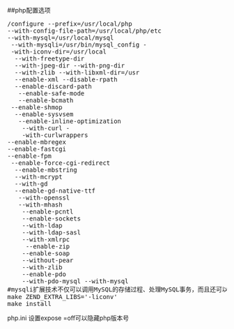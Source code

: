 ##php配置选项
<pre>
/configure --prefix=/usr/local/php 
--with-config-file-path=/usr/local/php/etc 
--with-mysql=/usr/local/mysql
 --with-mysqli=/usr/bin/mysql_config -
 -with-iconv-dir=/usr/local
  --with-freetype-dir
  --with-jpeg-dir --with-png-dir 
  --with-zlib --with-libxml-dir=/usr 
  --enable-xml --disable-rpath 
  --enable-discard-path
   --enable-safe-mode 
   --enable-bcmath 
 --enable-shmop
  --enable-sysvsem
   --enable-inline-optimization
    --with-curl -
    -with-curlwrappers
--enable-mbregex 
--enable-fastcgi 
--enable-fpm
 --enable-force-cgi-redirect
  --enable-mbstring 
  --with-mcrypt 
  --with-gd 
  --enable-gd-native-ttf
   --with-openssl 
   --with-mhash
    --enable-pcntl 
    --enable-sockets 
    --with-ldap 
    --with-ldap-sasl 
    --with-xmlrpc
     --enable-zip 
    --enable-soap 
    --without-pear 
    --with-zlib 
    --enable-pdo 
    --with-pdo-mysql --with-mysql 
#mysqli扩展技术不仅可以调用MySQL的存储过程、处理MySQL事务，而且还可以使访问数据库工作变得更加稳定。 
make ZEND_EXTRA_LIBS='-liconv' 
make install  
</pre>



php.ini 设置expose =off可以隐藏php版本号